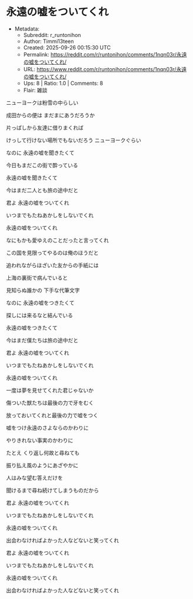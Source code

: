 # 永遠の嘘をついてくれ

- Metadata:
  - Subreddit: r_runtonihon
  - Author: Timmi13teen
  - Created: 2025-09-26 00:15:30 UTC
  - Permalink: https://reddit.com/r/runtonihon/comments/1nqn03r/永遠の嘘をついてくれ/
  - URL: https://www.reddit.com/r/runtonihon/comments/1nqn03r/永遠の嘘をついてくれ/
  - Ups: 8 | Ratio: 1.0 | Comments: 8
  - Flair: 雑談


ニューヨークは粉雪の中らしい

成田からの便は まだまにあうだろうか

片っぱしから友達に借りまくれば

けっして行けない場所でもないだろう ニューヨークぐらい

なのに 永遠の嘘を聞きたくて

今日もまだこの街で酔っている

永遠の嘘を聞きたくて

今はまだ二人とも旅の途中だと

君よ 永遠の嘘をついてくれ

いつまでもたねあかしをしないでくれ

永遠の嘘をついてくれ

なにもかも愛ゆえのことだったと言ってくれ

この国を見限ってやるのは俺のほうだと

追われながらほざいた友からの手紙には

上海の裏街で病んでいると

見知らぬ誰かの 下手な代筆文字

なのに 永遠の嘘をつきたくて

探しには来るなと結んでいる

永遠の嘘をつきたくて

今はまだ僕たちは旅の途中だと

君よ 永遠の嘘をついてくれ

いつまでもたねあかしをしないでくれ

永遠の嘘をついてくれ

一度は夢を見せてくれた君じゃないか

傷ついた獣たちは最後の力で牙をむく

放っておいてくれと最後の力で嘘をつく

嘘をつけ永遠のさよならのかわりに

やりきれない事実のかわりに

たとえ くり返し何故と尋ねても

振り払え風のようにあざやかに

人はみな望む答えだけを

聞けるまで尋ね続けてしまうものだから

君よ 永遠の嘘をついてくれ

いつまでもたねあかしをしないでくれ

永遠の嘘をついてくれ

出会わなければよかった人などないと笑ってくれ

君よ 永遠の嘘をついてくれ

いつまでもたねあかしをしないでくれ

永遠の嘘をついてくれ

出会わなければよかった人などないと笑ってくれ

